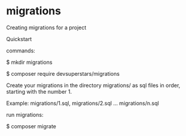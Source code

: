 # migrations
Сreating migrations for a project

Quickstart

commands:

$ mkdir migrations

$ composer require devsuperstars/migrations

 Create your migrations in the directory  migrations/ as sql files in order, starting with the number 1.

Example: migrations/1.sql, migrations/2.sql ... migrations/n.sql


run migrations:

$ composer migrate
